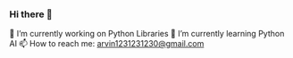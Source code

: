 ### Hi there 👋

🔭 I’m currently working on  Python Libraries
🌱 I’m currently learning Python AI
📫 How to reach me: arvin1231231230@gmail.com

<!--
**Arvin28/Arvin28** is a ✨ _special_ ✨ repository because its `README.md` (this file) appears on your GitHub profile.

Here are some ideas to get you started:

- 🔭 I’m currently working on ...
- 🌱 I’m currently learning ...
- 👯 I’m looking to collaborate on ...
- 🤔 I’m looking for help with ...
- 💬 Ask me about ...
- 📫 How to reach me: ...
- 😄 Pronouns: ...
- ⚡ Fun fact: ...
-->
